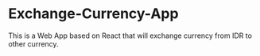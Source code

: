# Exchange-Currency-App

This is a Web App based on React that will exchange currency from IDR to other currency.
